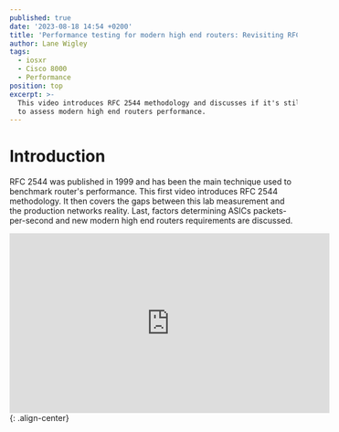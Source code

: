 ```yaml
---
published: true
date: '2023-08-18 14:54 +0200'
title: 'Performance testing for modern high end routers: Revisiting RFC 2544 (Part 1)'
author: Lane Wigley
tags:
  - iosxr
  - Cisco 8000
  - Performance
position: top
excerpt: >-
  This video introduces RFC 2544 methodology and discusses if it's still valid
  to assess modern high end routers performance.
---
```

# Introduction

RFC 2544 was published in 1999 and has been the main technique used to benchmark router's performance.
This first video introduces RFC 2544 methodology. It then covers the gaps between this lab measurement and the production networks reality. Last, factors determining ASICs packets-per-second and new modern high end routers requirements are discussed.

<iframe width="560" height="315" src="https://www.youtube.com/embed/wt-O_e2WWM4" title="YouTube video player" frameborder="0" allow="accelerometer; autoplay; clipboard-write; encrypted-media; gyroscope; picture-in-picture; web-share" allowfullscreen></iframe>{: .align-center}
